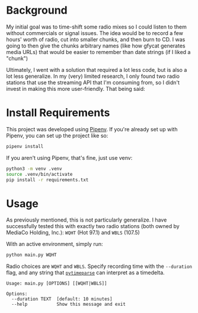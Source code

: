 # Background

My initial goal was to time-shift some radio mixes so I could listen to them without
commercials or signal issues. The idea would be to record a few hours' worth of radio,
cut into smaller chunks, and then burn to CD. I was going to then give the chunks
arbitrary names (like how gfycat generates media URLs) that would be easier to remember
than date strings (if I liked a "chunk")

Ultimately, I went with a solution that required a lot less code, but is also a lot less
generalize. In my (very) limited research, I only found two radio stations that use
the streaming API that I'm consuming from, so I didn't invest in making this more
user-friendly. That being said:

# Install Requirements

This project was developed using [Pipenv](https://pipenv.pypa.io/en/latest/). If you're
already set up with Pipenv, you can set up the project like so:

```bash
pipenv install
```

If you aren't using Pipenv, that's fine, just use venv:

```bash
python3 -m venv .venv
source .venv/bin/activate
pip install -r requirements.txt
```

# Usage

As previously mentioned, this is not particularly generalize. I have successfully
tested this with exactly two radio stations (both owned by MediaCo Holding, Inc.):
`WQHT` (Hot 97.1) and `WBLS` (107.5)

With an active environment, simply run:

```bash
python main.py WQHT
```

Radio choices are `WQHT` and `WBLS`. Specify recording time with the `--duration` flag,
and any string that [`pytimeparse`](https://pypi.org/project/pytimeparse) can interpret
as a timedelta.

```
Usage: main.py [OPTIONS] [[WQHT|WBLS]]

Options:
  --duration TEXT  [default: 10 minutes]
  --help           Show this message and exit
```
